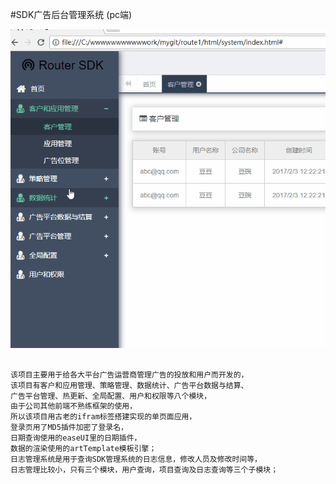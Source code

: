 #SDK广告后台管理系统 (pc端)
 

![sdk](images/sdk.gif)

```js

该项目主要用于给各大平台广告运营商管理广告的投放和用户而开发的，
该项目有客户和应用管理、策略管理、数据统计、广告平台数据与结算、
广告平台管理、热更新、全局配置、用户和权限等八个模块，
由于公司其他前端不熟练框架的使用，
所以该项目用古老的ifram标签搭建实现的单页面应用，
登录页用了MD5插件加密了登录名，
日期查询使用的easeUI里的日期插件，
数据的渲染使用的artTemplate模板引擎；
日志管理系统是用于查询SDK管理系统的日志信息，修改人员及修改时间等，
日志管理比较小，只有三个模块，用户查询，项目查询及日志查询等三个子模块；

```
